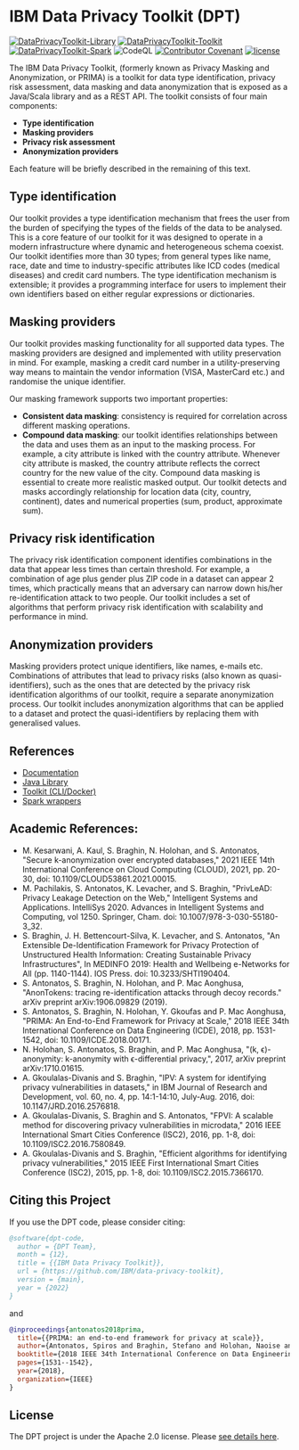 # IBM Data Privacy Toolkit (DPT)
[![DataPrivacyToolkit-Library](https://github.com/IBM/data-privacy-toolkit/actions/workflows/library.yml/badge.svg?branch=main)](https://github.com/IBM/data-privacy-toolkit/actions/workflows/library.yml)
[![DataPrivacyToolkit-Toolkit](https://github.com/IBM/data-privacy-toolkit/actions/workflows/toolkit.yml/badge.svg?branch=main)](https://github.com/IBM/data-privacy-toolkit/actions/workflows/toolkit.yml)
[![DataPrivacyToolkit-Spark](https://github.com/IBM/data-privacy-toolkit/actions/workflows/spark.yml/badge.svg?branch=main)](https://github.com/IBM/data-privacy-toolkit/actions/workflows/spark.yml)
![CodeQL](https://github.com/IBM/data-privacy-toolkit/actions/workflows/codeql.yml/badge.svg)
[![Contributor Covenant](https://img.shields.io/badge/Contributor%20Covenant-v2.0%20adopted-ff69b4.svg)](./CODE_OF_CONDUCT.md)
[![license](https://img.shields.io/badge/License-Apache_2.0-green.svg)](LICENSE)

The IBM Data Privacy Toolkit, (formerly known as Privacy Masking and Anonymization, or PRIMA) is a toolkit for data type identification, privacy risk assessment, data masking and data anonymization that is exposed as a Java/Scala library and as a REST API.
The toolkit consists of four main components:
- **Type identification**
- **Masking providers**
- **Privacy risk assessment**
- **Anonymization providers**

Each feature will be briefly described in the remaining of this text.

## Type identification
Our toolkit provides a type identification mechanism that frees the user from the burden of specifying the types of the fields of the data to be analysed.
This is a core feature of our toolkit for it was designed to operate in a modern infrastructure where dynamic and heterogeneous schema coexist.
Our toolkit identifies more than 30 types; from general types like name, race, date and time to industry-specific attributes like ICD codes (medical diseases) and credit card numbers.
The type identification mechanism is extensible; it provides a programming interface for users to implement their own identifiers based on either regular expressions or dictionaries.

## Masking providers
Our toolkit provides masking functionality for all supported data types.
The masking providers are designed and implemented with utility preservation in mind.
For example, masking a credit card number in a utility-preserving way means to maintain the vendor information (VISA, MasterCard etc.) and randomise the unique identifier.

Our masking framework supports two important properties:

- **Consistent data masking**: consistency is required for correlation across different masking operations.
- **Compound data masking**: our toolkit identifies relationships between the data and uses them as an input to the masking process.
For example, a city attribute is linked with the country attribute.
Whenever city attribute is masked, the country attribute reflects the correct country for the new value of the city.
Compound data masking is essential to create more realistic masked output.
Our toolkit detects and masks accordingly relationship for location data (city, country, continent), dates and numerical properties (sum, product, approximate sum).

## Privacy risk identification
The privacy risk identification component identifies combinations in the data that appear less times than certain threshold.
For example, a combination of age plus gender plus ZIP code in a dataset can appear 2 times, which practically means that an adversary can narrow down his/her re-identification attack to two people.
Our toolkit includes a set of algorithms that perform privacy risk identification with scalability and performance in mind.

## Anonymization providers
Masking providers protect unique identifiers, like names, e-mails etc.
Combinations of attributes that lead to privacy risks (also known as quasi-identifiers), such as the ones that are detected by the privacy risk identification algorithms of our toolkit, require a separate anonymization process.
Our toolkit includes anonymization algorithms that can be applied to a dataset and protect the quasi-identifiers by replacing them with generalised values.

## References
- [Documentation](docs/README.md)
- [Java Library](library)
- [Toolkit (CLI/Docker)](docker)
- [Spark wrappers](spark)

## Academic References:
* M. Kesarwani, A. Kaul, S. Braghin, N. Holohan, and S. Antonatos, "Secure k-anonymization over encrypted databases," 2021 IEEE 14th International Conference on Cloud Computing (CLOUD), 2021, pp. 20-30, doi: 10.1109/CLOUD53861.2021.00015.
* M. Pachilakis, S. Antonatos, K. Levacher, and S. Braghin, "PrivLeAD: Privacy Leakage Detection on the Web," Intelligent Systems and Applications. IntelliSys 2020. Advances in Intelligent Systems and Computing, vol 1250. Springer, Cham. doi: 10.1007/978-3-030-55180-3_32.
* S. Braghin, J. H. Bettencourt-Silva, K. Levacher, and S. Antonatos, "An Extensible De-Identification Framework for Privacy Protection of Unstructured Health Information: Creating Sustainable Privacy Infrastructures", In MEDINFO 2019: Health and Wellbeing e-Networks for All (pp. 1140-1144). IOS Press. doi: 10.3233/SHTI190404.
* S. Antonatos, S. Braghin, N. Holohan, and P. Mac Aonghusa, "AnonTokens: tracing re-identification attacks through decoy records." arXiv preprint arXiv:1906.09829 (2019).
* S. Antonatos, S. Braghin, N. Holohan, Y. Gkoufas and P. Mac Aonghusa, "PRIMA: An End-to-End Framework for Privacy at Scale," 2018 IEEE 34th International Conference on Data Engineering (ICDE), 2018, pp. 1531-1542, doi: 10.1109/ICDE.2018.00171.
* N. Holohan, S. Antonatos, S. Braghin, and P. Mac Aonghusa, "(k, ϵ)-anonymity: k-anonymity with ϵ-differential privacy,", 2017, arXiv preprint arXiv:1710.01615.
* A. Gkoulalas-Divanis and S. Braghin, "IPV: A system for identifying privacy vulnerabilities in datasets," in IBM Journal of Research and Development, vol. 60, no. 4, pp. 14:1-14:10, July-Aug. 2016, doi: 10.1147/JRD.2016.2576818.
* A. Gkoulalas-Divanis, S. Braghin and S. Antonatos, "FPVI: A scalable method for discovering privacy vulnerabilities in microdata," 2016 IEEE International Smart Cities Conference (ISC2), 2016, pp. 1-8, doi: 10.1109/ISC2.2016.7580849.
* A. Gkoulalas-Divanis and S. Braghin, "Efficient algorithms for identifying privacy vulnerabilities," 2015 IEEE First International Smart Cities Conference (ISC2), 2015, pp. 1-8, doi: 10.1109/ISC2.2015.7366170.

## Citing this Project

If you use the DPT code, please consider citing:

```bib
@software{dpt-code,
  author = {DPT Team},
  month = {12},
  title = {{IBM Data Privacy Toolkit}},
  url = {https://github.com/IBM/data-privacy-toolkit},
  version = {main},
  year = {2022}
}
```

and

```bib
@inproceedings{antonatos2018prima,
  title={{PRIMA: an end-to-end framework for privacy at scale}},
  author={Antonatos, Spiros and Braghin, Stefano and Holohan, Naoise and Gkoufas, Yiannis and Mac Aonghusa, Pol},
  booktitle={2018 IEEE 34th International Conference on Data Engineering (ICDE)},
  pages={1531--1542},
  year={2018},
  organization={IEEE}
}
```

## License

The DPT project is under the Apache 2.0 license. Please [see details here](LICENSE).